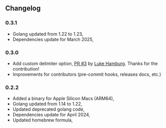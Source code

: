 ## Changelog

### 0.3.1

* Golang updated from 1.22 to 1.23,
* Dependencies update for March 2025,

### 0.3.0

* Add custom delimiter option, [PR #3](https://github.com/gdubicki/ets/pull/3) by [Luke Hamburg](https://github.com/luckman212). Thanks for the contribution!
* Improvements for contributors (pre-commit hooks, releases docs, etc.)

### 0.2.2

* Added a binary for Apple Silicon Macs (ARM64),
* Golang updated from 1.14 to 1.22,
* Updated deprecated golang code,
* Dependencies update for April 2024,
* Updated homebrew formula,

